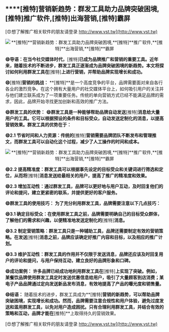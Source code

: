 ## ****[推特]**营销新趋势：群发工具助力品牌突破困境,**[推特]**推广软件,**[推特]**出海营销,**[推特]**霸屏**

[😍想了解推广相关软件的朋友请登录 http://www.vst.tw](http://www.vst.tw)

 <center><img src="https://vst.tw/MP4/tuiguang/png/8.png" alt="**[推特]**营销新趋势：群发工具助力品牌突破困境,**[推特]**推广软件,**[推特]**出海营销,**[推特]**霸屏"></center>

**😄导语：在当今社交媒体时代，**[推特]**已成为品牌推广和营销的重要工具。近年来，随着技术的不断进步，群发工具正逐渐成为品牌突破困境的新趋势。本文将探讨如何利用群发工具在**[推特]**上进行营销，并帮助品牌实现增长和成功。**

**😄**[推特]**营销的挑战：**
**[推特]**是一个高度竞争的平台，品牌需要面对来自各行各业的激烈竞争。在这个拥有大量用户的社交媒体平台上，如何吸引用户的关注并与他们建立联系成为了一项重要任务。传统的单向营销方式已经不能满足品牌的需求，因此，品牌开始寻找更加创新和高效的推广方法。

**😄群发工具的优势：**
**😄群发工具是一种能够帮助品牌自动发送**[推特]**消息给大量用户的工具。它可以根据预设的条件和目标受众，自动发送定制化的消息，以提高营销效果。群发工具的优势在于：**

**😄2.1 节省时间和人力资源：传统的**[推特]**营销需要品牌团队不断发布和管理推文，而群发工具可以自动化这个过程，减少了人工操作的时间和成本。**

 <center><img src="https://vst.tw/MP4/tuiguang/png/4.png" alt="**[推特]**营销新趋势：群发工具助力品牌突破困境,**[推特]**推广软件,**[推特]**出海营销,**[推特]**霸屏"></center>

**😄2.2 提高精准度：群发工具可以根据事先设定的目标受众和关键词进行筛选和定位，从而将**[推特]**消息发送给最相关的用户，提高了推广的精准度和效果。**

**😄2.3 增加互动性：通过群发工具，品牌可以更好地与用户互动，及时回复他们的评论和提问，建立更紧密的联系，并提供更好的客户服务。**

**😄群发工具的使用技巧： 为了充分利用群发工具，品牌需要注意以下几点技巧：**

**😄3.1 确定目标受众：在使用群发工具之前，品牌需要明确自己的目标受众群体，了解他们的需求和兴趣，以便精准地发送定制化的**[推特]**消息。**

**😄3.2 制定营销策略：群发工具只是一种辅助工具，品牌还需要制定有效的营销策略。在发送**[推特]**消息之前，品牌应该确定好推广内容和目标，以及相应的推广计划。**

**😄3.3 维护互动性：群发工具的作用并不仅限于发送消息，品牌还应该及时回复用户的评论和提问，与用户保持互动，建立良好的品牌形象和口碑。**

**😄成功案例： 许多品牌已经成功地利用群发工具在**[推特]**上实现了突破。例如，某餐饮品牌使用群发工具定时发送优惠信息给用户，吸引了大量顾客到店消费；某电子产品品牌通过定向发送新品发布消息，有效地提高了产品的曝光度和销售量。**

**😄结语：**
随着技术的进步，群发工具成为**[推特]**营销的新趋势，可以帮助品牌突破困境，实现增长和成功。然而，品牌需要注意合规性和用户体验，避免过度发送和滥用群发工具，以免对用户造成困扰。只有合理利用群发工具，并结合有效的策略和互动，品牌才能在**[推特]**上取得持久的营销效果。

[😍想了解推广相关软件的朋友请登录 http://www.vst.tw](http://www.vst.tw)



